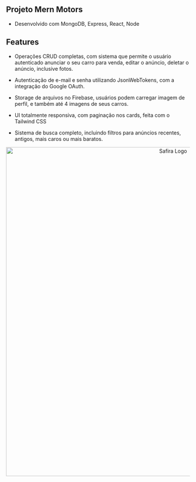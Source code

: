 ## Projeto Mern Motors

- Desenvolvido com MongoDB, Express, React, Node

## Features

- Operações CRUD completas, com sistema que permite o usuário autenticado anunciar o seu carro para venda, editar o anúncio, deletar o anúncio, inclusive fotos.

- Autenticação de e-mail e senha utilizando JsonWebTokens, com a integração do Google OAuth.

- Storage de arquivos no Firebase, usuários podem carregar imagem de perfil, e também até 4 imagens de seus carros.

- UI totalmente responsiva, com paginação nos cards, feita com o Tailwind CSS

- Sistema de busca completo, incluindo filtros para anúncios recentes, antigos, mais caros ou mais baratos.


<p align="center">
  <img alt="Safira Logo" src="https://i.imgur.com/AQaXCEb.png" width="900" alt="Safira Theme Logo" />
</p>
<div align="center">
